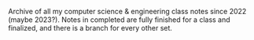 Archive of all my computer science & engineering class notes since 2022 (maybe 2023?). Notes in completed are fully finished for a class and finalized, and there is a branch for every other set. 
